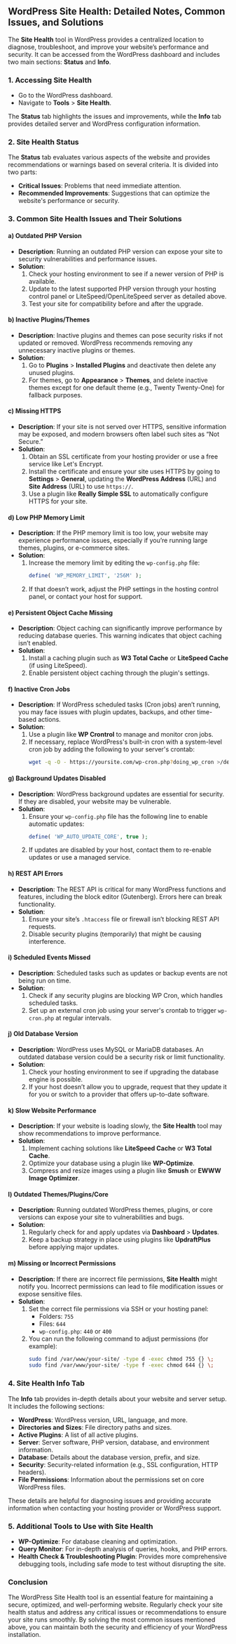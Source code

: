 ## WordPress Site Health: Detailed Notes, Common Issues, and Solutions

The **Site Health** tool in WordPress provides a centralized location to diagnose, troubleshoot, and improve your website’s performance and security. It can be accessed from the WordPress dashboard and includes two main sections: **Status** and **Info**.

### 1. Accessing Site Health

- Go to the WordPress dashboard.
- Navigate to **Tools** > **Site Health**.

The **Status** tab highlights the issues and improvements, while the **Info** tab provides detailed server and WordPress configuration information.

### 2. Site Health Status

The **Status** tab evaluates various aspects of the website and provides recommendations or warnings based on several criteria. It is divided into two parts:

- **Critical Issues**: Problems that need immediate attention.
- **Recommended Improvements**: Suggestions that can optimize the website's performance or security.

### 3. Common Site Health Issues and Their Solutions

#### a) **Outdated PHP Version**
- **Description**: Running an outdated PHP version can expose your site to security vulnerabilities and performance issues.
- **Solution**:
  1. Check your hosting environment to see if a newer version of PHP is available.
  2. Update to the latest supported PHP version through your hosting control panel or LiteSpeed/OpenLiteSpeed server as detailed above.
  3. Test your site for compatibility before and after the upgrade.

#### b) **Inactive Plugins/Themes**
- **Description**: Inactive plugins and themes can pose security risks if not updated or removed. WordPress recommends removing any unnecessary inactive plugins or themes.
- **Solution**:
  1. Go to **Plugins** > **Installed Plugins** and deactivate then delete any unused plugins.
  2. For themes, go to **Appearance** > **Themes**, and delete inactive themes except for one default theme (e.g., Twenty Twenty-One) for fallback purposes.

#### c) **Missing HTTPS**
- **Description**: If your site is not served over HTTPS, sensitive information may be exposed, and modern browsers often label such sites as “Not Secure.”
- **Solution**:
  1. Obtain an SSL certificate from your hosting provider or use a free service like Let's Encrypt.
  2. Install the certificate and ensure your site uses HTTPS by going to **Settings** > **General**, updating the **WordPress Address** (URL) and **Site Address** (URL) to use `https://`.
  3. Use a plugin like **Really Simple SSL** to automatically configure HTTPS for your site.

#### d) **Low PHP Memory Limit**
- **Description**: If the PHP memory limit is too low, your website may experience performance issues, especially if you’re running large themes, plugins, or e-commerce sites.
- **Solution**:
  1. Increase the memory limit by editing the `wp-config.php` file:
     ```php
     define( 'WP_MEMORY_LIMIT', '256M' );
     ```
  2. If that doesn’t work, adjust the PHP settings in the hosting control panel, or contact your host for support.

#### e) **Persistent Object Cache Missing**
- **Description**: Object caching can significantly improve performance by reducing database queries. This warning indicates that object caching isn’t enabled.
- **Solution**:
  1. Install a caching plugin such as **W3 Total Cache** or **LiteSpeed Cache** (if using LiteSpeed).
  2. Enable persistent object caching through the plugin's settings.

#### f) **Inactive Cron Jobs**
- **Description**: If WordPress scheduled tasks (Cron jobs) aren’t running, you may face issues with plugin updates, backups, and other time-based actions.
- **Solution**:
  1. Use a plugin like **WP Crontrol** to manage and monitor cron jobs.
  2. If necessary, replace WordPress's built-in cron with a system-level cron job by adding the following to your server's crontab:
     ```bash
     wget -q -O - https://yoursite.com/wp-cron.php?doing_wp_cron >/dev/null 2>&1
     ```

#### g) **Background Updates Disabled**
- **Description**: WordPress background updates are essential for security. If they are disabled, your website may be vulnerable.
- **Solution**:
  1. Ensure your `wp-config.php` file has the following line to enable automatic updates:
     ```php
     define( 'WP_AUTO_UPDATE_CORE', true );
     ```
  2. If updates are disabled by your host, contact them to re-enable updates or use a managed service.

#### h) **REST API Errors**
- **Description**: The REST API is critical for many WordPress functions and features, including the block editor (Gutenberg). Errors here can break functionality.
- **Solution**:
  1. Ensure your site’s `.htaccess` file or firewall isn’t blocking REST API requests.
  2. Disable security plugins (temporarily) that might be causing interference.

#### i) **Scheduled Events Missed**
- **Description**: Scheduled tasks such as updates or backup events are not being run on time.
- **Solution**:
  1. Check if any security plugins are blocking WP Cron, which handles scheduled tasks.
  2. Set up an external cron job using your server's crontab to trigger `wp-cron.php` at regular intervals.

#### j) **Old Database Version**
- **Description**: WordPress uses MySQL or MariaDB databases. An outdated database version could be a security risk or limit functionality.
- **Solution**:
  1. Check your hosting environment to see if upgrading the database engine is possible.
  2. If your host doesn’t allow you to upgrade, request that they update it for you or switch to a provider that offers up-to-date software.

#### k) **Slow Website Performance**
- **Description**: If your website is loading slowly, the **Site Health** tool may show recommendations to improve performance.
- **Solution**:
  1. Implement caching solutions like **LiteSpeed Cache** or **W3 Total Cache**.
  2. Optimize your database using a plugin like **WP-Optimize**.
  3. Compress and resize images using a plugin like **Smush** or **EWWW Image Optimizer**.

#### l) **Outdated Themes/Plugins/Core**
- **Description**: Running outdated WordPress themes, plugins, or core versions can expose your site to vulnerabilities and bugs.
- **Solution**:
  1. Regularly check for and apply updates via **Dashboard** > **Updates**.
  2. Keep a backup strategy in place using plugins like **UpdraftPlus** before applying major updates.

#### m) **Missing or Incorrect Permissions**
- **Description**: If there are incorrect file permissions, **Site Health** might notify you. Incorrect permissions can lead to file modification issues or expose sensitive files.
- **Solution**:
  1. Set the correct file permissions via SSH or your hosting panel:
     - Folders: `755`
     - Files: `644`
     - `wp-config.php`: `440` or `400`
  2. You can run the following command to adjust permissions (for example):
     ```bash
     sudo find /var/www/your-site/ -type d -exec chmod 755 {} \;
     sudo find /var/www/your-site/ -type f -exec chmod 644 {} \;
     ```

### 4. Site Health Info Tab

The **Info** tab provides in-depth details about your website and server setup. It includes the following sections:
- **WordPress**: WordPress version, URL, language, and more.
- **Directories and Sizes**: File directory paths and sizes.
- **Active Plugins**: A list of all active plugins.
- **Server**: Server software, PHP version, database, and environment information.
- **Database**: Details about the database version, prefix, and size.
- **Security**: Security-related information (e.g., SSL configuration, HTTP headers).
- **File Permissions**: Information about the permissions set on core WordPress files.

These details are helpful for diagnosing issues and providing accurate information when contacting your hosting provider or WordPress support.

### 5. Additional Tools to Use with Site Health

- **WP-Optimize**: For database cleaning and optimization.
- **Query Monitor**: For in-depth analysis of queries, hooks, and PHP errors.
- **Health Check & Troubleshooting Plugin**: Provides more comprehensive debugging tools, including safe mode to test without disrupting the site.

### Conclusion

The WordPress Site Health tool is an essential feature for maintaining a secure, optimized, and well-performing website. Regularly check your site health status and address any critical issues or recommendations to ensure your site runs smoothly. By solving the most common issues mentioned above, you can maintain both the security and efficiency of your WordPress installation.
